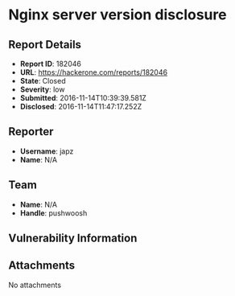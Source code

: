 # Nginx server version disclosure

## Report Details
- **Report ID**: 182046
- **URL**: https://hackerone.com/reports/182046
- **State**: Closed
- **Severity**: low
- **Submitted**: 2016-11-14T10:39:39.581Z
- **Disclosed**: 2016-11-14T11:47:17.252Z

## Reporter
- **Username**: japz
- **Name**: N/A

## Team
- **Name**: N/A
- **Handle**: pushwoosh

## Vulnerability Information


## Attachments
No attachments
